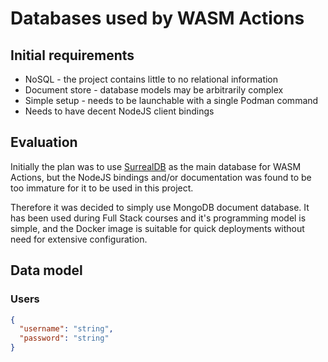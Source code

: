 # Databases used by WASM Actions

## Initial requirements

- NoSQL - the project contains little to no relational information
- Document store - database models may be arbitrarily complex
- Simple setup - needs to be launchable with a single Podman command
- Needs to have decent NodeJS client bindings

## Evaluation

Initially the plan was to use [SurrealDB](https://surrealdb.com/) as the main database for
WASM Actions, but the NodeJS bindings and/or documentation was found to be too immature for
it to be used in this project.

Therefore it was decided to simply use MongoDB document database. It has been used during
Full Stack courses and it's programming model is simple, and the Docker image is suitable
for quick deployments without need for extensive configuration.

## Data model

### Users

```json
{
  "username": "string",
  "password": "string"
}
```
